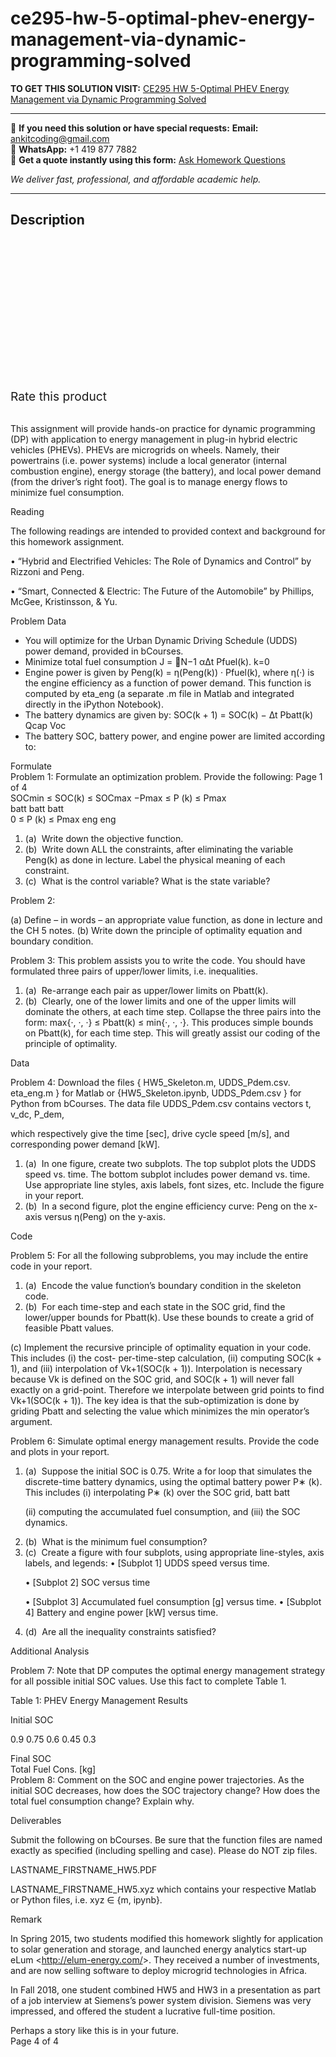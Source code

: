 # ce295-hw-5-optimal-phev-energy-management-via-dynamic-programming-solved
**TO GET THIS SOLUTION VISIT:** [CE295 HW 5-Optimal PHEV Energy Management via Dynamic Programming Solved](https://www.ankitcodinghub.com/product/ce295-hw-5-optimal-phev-energy-management-via-dynamic-programming-solved/)


---

📩 **If you need this solution or have special requests:** **Email:** ankitcoding@gmail.com  
📱 **WhatsApp:** +1 419 877 7882  
📄 **Get a quote instantly using this form:** [Ask Homework Questions](https://www.ankitcodinghub.com/services/ask-homework-questions/)

*We deliver fast, professional, and affordable academic help.*

---

<h2>Description</h2>



<div class="kk-star-ratings kksr-auto kksr-align-center kksr-valign-top" data-payload="{&quot;align&quot;:&quot;center&quot;,&quot;id&quot;:&quot;95660&quot;,&quot;slug&quot;:&quot;default&quot;,&quot;valign&quot;:&quot;top&quot;,&quot;ignore&quot;:&quot;&quot;,&quot;reference&quot;:&quot;auto&quot;,&quot;class&quot;:&quot;&quot;,&quot;count&quot;:&quot;0&quot;,&quot;legendonly&quot;:&quot;&quot;,&quot;readonly&quot;:&quot;&quot;,&quot;score&quot;:&quot;0&quot;,&quot;starsonly&quot;:&quot;&quot;,&quot;best&quot;:&quot;5&quot;,&quot;gap&quot;:&quot;4&quot;,&quot;greet&quot;:&quot;Rate this product&quot;,&quot;legend&quot;:&quot;0\/5 - (0 votes)&quot;,&quot;size&quot;:&quot;24&quot;,&quot;title&quot;:&quot;CE295 HW 5-Optimal PHEV Energy Management via Dynamic Programming Solved&quot;,&quot;width&quot;:&quot;0&quot;,&quot;_legend&quot;:&quot;{score}\/{best} - ({count} {votes})&quot;,&quot;font_factor&quot;:&quot;1.25&quot;}">

<div class="kksr-stars">

<div class="kksr-stars-inactive">
            <div class="kksr-star" data-star="1" style="padding-right: 4px">


<div class="kksr-icon" style="width: 24px; height: 24px;"></div>
        </div>
            <div class="kksr-star" data-star="2" style="padding-right: 4px">


<div class="kksr-icon" style="width: 24px; height: 24px;"></div>
        </div>
            <div class="kksr-star" data-star="3" style="padding-right: 4px">


<div class="kksr-icon" style="width: 24px; height: 24px;"></div>
        </div>
            <div class="kksr-star" data-star="4" style="padding-right: 4px">


<div class="kksr-icon" style="width: 24px; height: 24px;"></div>
        </div>
            <div class="kksr-star" data-star="5" style="padding-right: 4px">


<div class="kksr-icon" style="width: 24px; height: 24px;"></div>
        </div>
    </div>

<div class="kksr-stars-active" style="width: 0px;">
            <div class="kksr-star" style="padding-right: 4px">


<div class="kksr-icon" style="width: 24px; height: 24px;"></div>
        </div>
            <div class="kksr-star" style="padding-right: 4px">


<div class="kksr-icon" style="width: 24px; height: 24px;"></div>
        </div>
            <div class="kksr-star" style="padding-right: 4px">


<div class="kksr-icon" style="width: 24px; height: 24px;"></div>
        </div>
            <div class="kksr-star" style="padding-right: 4px">


<div class="kksr-icon" style="width: 24px; height: 24px;"></div>
        </div>
            <div class="kksr-star" style="padding-right: 4px">


<div class="kksr-icon" style="width: 24px; height: 24px;"></div>
        </div>
    </div>
</div>


<div class="kksr-legend" style="font-size: 19.2px;">
            <span class="kksr-muted">Rate this product</span>
    </div>
    </div>
<div class="page" title="Page 1">
<div class="layoutArea">
<div class="column">
&nbsp;

This assignment will provide hands-on practice for dynamic programming (DP) with application to energy management in plug-in hybrid electric vehicles (PHEVs). PHEVs are microgrids on wheels. Namely, their powertrains (i.e. power systems) include a local generator (internal combustion engine), energy storage (the battery), and local power demand (from the driver’s right foot). The goal is to manage energy flows to minimize fuel consumption.

Reading

The following readings are intended to provided context and background for this homework assignment.

• “Hybrid and Electrified Vehicles: The Role of Dynamics and Control” by Rizzoni and Peng.

• “Smart, Connected &amp; Electric: The Future of the Automobile” by Phillips, McGee, Kristinsson, &amp; Yu.

Problem Data

<ul>
<li>You will optimize for the Urban Dynamic Driving Schedule (UDDS) power demand, provided in bCourses.</li>
<li>Minimize total fuel consumption J = 􏰋N−1 α∆t Pfuel(k). k=0</li>
<li>Engine power is given by Peng(k) = η(Peng(k)) · Pfuel(k), where η(·) is the engine efficiency as a function of power demand. This function is computed by eta_eng (a separate .m file in Matlab and integrated directly in the iPython Notebook).</li>
<li>The battery dynamics are given by: SOC(k + 1) = SOC(k) − ∆t Pbatt(k) Qcap Voc</li>
<li>The battery SOC, battery power, and engine power are limited according to:</li>
</ul>
</div>
</div>
<div class="layoutArea">
<div class="column">
Formulate

</div>
</div>
<div class="layoutArea">
<div class="column">
Problem 1: Formulate an optimization problem. Provide the following: Page 1 of 4

</div>
</div>
<div class="layoutArea">
<div class="column">
SOCmin ≤ SOC(k) ≤ SOCmax −Pmax ≤ P (k) ≤ Pmax

</div>
</div>
<div class="layoutArea">
<div class="column">
batt batt batt

</div>
</div>
<div class="layoutArea">
<div class="column">
0 ≤ P (k) ≤ Pmax eng eng

</div>
</div>
</div>
<div class="page" title="Page 2">
<div class="layoutArea">
<div class="column">
<ol>
<li>(a) &nbsp;Write down the objective function.</li>
<li>(b) &nbsp;Write down ALL the constraints, after eliminating the variable Peng(k) as done in lecture. Label the physical meaning of each constraint.</li>
<li>(c) &nbsp;What is the control variable? What is the state variable?</li>
</ol>
Problem 2:

(a) Define – in words – an appropriate value function, as done in lecture and the CH 5 notes. (b) Write down the principle of optimality equation and boundary condition.

Problem 3: This problem assists you to write the code. You should have formulated three pairs of upper/lower limits, i.e. inequalities.

<ol>
<li>(a) &nbsp;Re-arrange each pair as upper/lower limits on Pbatt(k).</li>
<li>(b) &nbsp;Clearly, one of the lower limits and one of the upper limits will dominate the others, at each time step. Collapse the three pairs into the form: max{·, ·, ·} ≤ Pbatt(k) ≤ min{·, ·, ·}. This produces simple bounds on Pbatt(k), for each time step. This will greatly assist our coding of the principle of optimality.</li>
</ol>
Data

Problem 4: Download the files { HW5_Skeleton.m, UDDS_Pdem.csv. eta_eng.m } for Matlab or {HW5_Skeleton.ipynb, UDDS_Pdem.csv } for Python from bCourses. The data file UDDS_Pdem.csv contains vectors t, v_dc, P_dem,

which respectively give the time [sec], drive cycle speed [m/s], and corresponding power demand [kW].

<ol>
<li>(a) &nbsp;In one figure, create two subplots. The top subplot plots the UDDS speed vs. time. The bottom subplot includes power demand vs. time. Use appropriate line styles, axis labels, font sizes, etc. Include the figure in your report.</li>
<li>(b) &nbsp;In a second figure, plot the engine efficiency curve: Peng on the x-axis versus η(Peng) on the y-axis.</li>
</ol>
Code

Problem 5: For all the following subproblems, you may include the entire code in your report.

<ol>
<li>(a) &nbsp;Encode the value function’s boundary condition in the skeleton code.</li>
<li>(b) &nbsp;For each time-step and each state in the SOC grid, find the lower/upper bounds for Pbatt(k). Use these bounds to create a grid of feasible Pbatt values.</li>
</ol>
</div>
</div>
</div>
<div class="page" title="Page 3">
<div class="layoutArea">
<div class="column">
(c) Implement the recursive principle of optimality equation in your code. This includes (i) the cost- per-time-step calculation, (ii) computing SOC(k + 1), and (iii) interpolation of Vk+1(SOC(k + 1)). Interpolation is necessary because Vk is defined on the SOC grid, and SOC(k + 1) will never fall exactly on a grid-point. Therefore we interpolate between grid points to find Vk+1(SOC(k + 1)). The key idea is that the sub-optimization is done by griding Pbatt and selecting the value which minimizes the min operator’s argument.

Problem 6: Simulate optimal energy management results. Provide the code and plots in your report.

<ol>
<li>(a) &nbsp;Suppose the initial SOC is 0.75. Write a for loop that simulates the discrete-time battery dynamics,
using the optimal battery power P∗ (k). This includes (i) interpolating P∗ (k) over the SOC grid, batt batt

(ii) computing the accumulated fuel consumption, and (iii) the SOC dynamics.
</li>
<li>(b) &nbsp;What is the minimum fuel consumption?</li>
<li>(c) &nbsp;Create a figure with four subplots, using appropriate line-styles, axis labels, and legends:
• [Subplot 1] UDDS speed versus time.

• [Subplot 2] SOC versus time

• [Subplot 3] Accumulated fuel consumption [g] versus time. • [Subplot 4] Battery and engine power [kW] versus time.
</li>
<li>(d) &nbsp;Are all the inequality constraints satisfied?</li>
</ol>
Additional Analysis

Problem 7: Note that DP computes the optimal energy management strategy for all possible initial SOC values. Use this fact to complete Table 1.

Table 1: PHEV Energy Management Results

</div>
</div>
<div class="layoutArea">
<div class="column">
Initial SOC

0.9 0.75 0.6 0.45 0.3

</div>
<div class="column">
Final SOC

</div>
<div class="column">
Total Fuel Cons. [kg]

</div>
</div>
<div class="layoutArea">
<div class="column">
Problem 8: Comment on the SOC and engine power trajectories. As the initial SOC decreases, how does the SOC trajectory change? How does the total fuel consumption change? Explain why.

Deliverables

</div>
</div>
</div>
<div class="page" title="Page 4">
<div class="layoutArea">
<div class="column">
Submit the following on bCourses. Be sure that the function files are named exactly as specified (including spelling and case). Please do NOT zip files.

LASTNAME_FIRSTNAME_HW5.PDF

LASTNAME_FIRSTNAME_HW5.xyz which contains your respective Matlab or Python files, i.e. xyz ∈ {m, ipynb}.

Remark

In Spring 2015, two students modified this homework slightly for application to solar generation and storage, and launched energy analytics start-up eLum &lt;http://elum-energy.com/&gt;. They received a number of investments, and are now selling software to deploy microgrid technologies in Africa.

In Fall 2018, one student combined HW5 and HW3 in a presentation as part of a job interview at Siemens’s power system division. Siemens was very impressed, and offered the student a lucrative full-time position.

</div>
</div>
<div class="layoutArea">
<div class="column">
Perhaps a story like this is in your future.

</div>
</div>
<div class="layoutArea">
<div class="column">
Page 4 of 4

</div>
</div>
</div>
